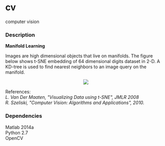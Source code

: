 # cv
computer vision

### Description

**Manifold Learning**

Images are high dimensional objects that live on manifolds. The figure below shows t-SNE embedding of 64 dimensional digits dataset in 2-D. A KD-tree is used to find nearest neighbors  to an image query on the manifold.

<p align="center">
<img src="https://github.com/vsmolyakov/cv/blob/master/manifold/figures/manifold_merged.png"/>
</p>

References:  
*L. Van Der Maaten, "Visualizing Data using t-SNE", JMLR 2008*  
*R. Szeliski, "Computer Vision: Algorithms and Applications", 2010.*  

### Dependencies

Matlab 2014a  
Python 2.7  
OpenCV  
